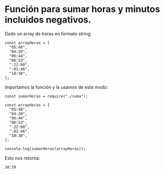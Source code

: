 # Función para sumar horas y minutos incluidos negativos.

Dado un array de horas en formato string:

```
const arrayHoras = [
  "05:48",
  "04:20",
  "06:44",
  "06:53",
  "-22:00",
  "-01:46",
  "10:30",
];
```

Importamos la función y la usamos de este modo:

```
const sumarHoras = require("./suma");

const arrayHoras = [
  "05:48",
  "04:20",
  "06:44",
  "06:53",
  "-22:00",
  "-01:46",
  "10:30",
];

console.log(sumarHoras(arrayHoras));
```

Esto nos retorna:

```
10:29
```
